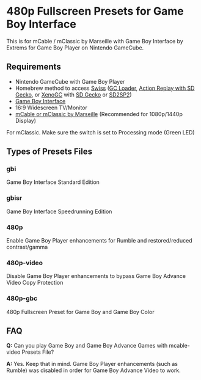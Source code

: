 # 480p Fullscreen Presets for Game Boy Interface
This is for mCable / mClassic by Marseille with Game Boy Interface by Extrems for Game Boy Player on Nintendo GameCube.

## Requirements
- Nintendo GameCube with Game Boy Player
- Homebrew method to access [Swiss](https://www.gc-forever.com/wiki/index.php?title=Swiss) ([GC Loader](https://www.black-dog.tech/gc-loader-pnp.html), [Action Replay with SD Gecko](https://www.codejunkies.com/Products/SD-Media-Launcher__EF000580V.aspx), or [XenoGC](https://www.amazon.com/s?k=XenoGC&geniuslink=true&tag=mistmari-20&ref=nb_sb_noss_2) with [SD Gecko](https://www.amazon.com/dp/B07BHCZJX8) or [SD2SP2](https://castlemaniagames.com/collections/nintendo/products/gamecube-sd2sp2-assembled))
- [Game Boy Interface](https://www.gc-forever.com/wiki/index.php?title=Game_Boy_Interface)
- 16:9 Widescreen TV/Monitor
- [mCable or mClassic by Marseille](http://w.zube.me/21236dc) (Recommended for 1080p/1440p Display)

For mClassic. Make sure the switch is set to Processing mode (Green LED)

## Types of Presets Files
### gbi
Game Boy Interface Standard Edition

### gbisr
Game Boy Interface Speedrunning Edition

### 480p
Enable Game Boy Player enhancements for Rumble and restored/reduced contrast/gamma

### 480p-video
Disable Game Boy Player enhancements to bypass Game Boy Advance Video Copy Protection

### 480p-gbc
480p Fullscreen Preset for Game Boy and Game Boy Color

## FAQ
**Q:** Can you play Game Boy and Game Boy Advance Games with mcable-video Presets File?

**A:** Yes. Keep that in mind. Game Boy Player enhancements (such as Rumble) was disabled in order for Game Boy Advance Video to work.
